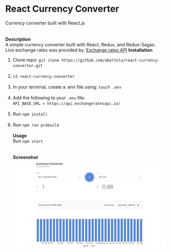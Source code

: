 # React Currency Converter
Currency converter built with React.js<br/><br/><br/>
<b>Description</b><br/>
A simple currency converter built with React, Redux, and Redux-Sagas.<br/>
Live exchange rates was provided by: <a href="https://exchangeratesapi.io" target="_blank">Exchange rates API</a>
<b>Installation</b><br/>
1. Clone repo: `git clone https://github.com/abeltolu/react-currency-converter.git`<br/><br/>
2. `cd react-currency-converter`<br/><br/>
3. In your terminal, create a .env file using: `touch .env`<br/><br/>
4. Add the following to your `.env` file: <br/>
`API_BASE_URL = https://api.exchangeratesapi.io/`<br/><br/>
5. Run `npm install`<br/><br/>
6. Run `npm run prebuild`<br/><br/>
<b>Usage</b><br/>
Run `npm start`<br/><br/><br/>
<b>Screenshot</b>
![alt text](https://raw.githubusercontent.com/abeltolu/react-currency-converter/master/assets/screenshot.png)